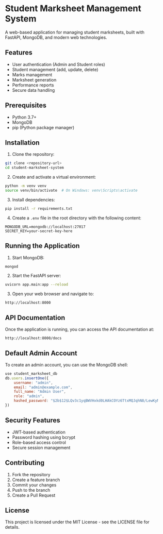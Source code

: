 # Student Marksheet Management System

A web-based application for managing student marksheets, built with FastAPI, MongoDB, and modern web technologies.

## Features

- User authentication (Admin and Student roles)
- Student management (add, update, delete)
- Marks management
- Marksheet generation
- Performance reports
- Secure data handling

## Prerequisites

- Python 3.7+
- MongoDB
- pip (Python package manager)

## Installation

1. Clone the repository:
```bash
git clone <repository-url>
cd student-marksheet-system
```

2. Create and activate a virtual environment:
```bash
python -m venv venv
source venv/bin/activate  # On Windows: venv\Scripts\activate
```

3. Install dependencies:
```bash
pip install -r requirements.txt
```

4. Create a `.env` file in the root directory with the following content:
```
MONGODB_URL=mongodb://localhost:27017
SECRET_KEY=your-secret-key-here
```

## Running the Application

1. Start MongoDB:
```bash
mongod
```

2. Start the FastAPI server:
```bash
uvicorn app.main:app --reload
```

3. Open your web browser and navigate to:
```
http://localhost:8000
```

## API Documentation

Once the application is running, you can access the API documentation at:
```
http://localhost:8000/docs
```

## Default Admin Account

To create an admin account, you can use the MongoDB shell:

```javascript
use student_marksheet_db
db.users.insertOne({
    username: "admin",
    email: "admin@example.com",
    full_name: "Admin User",
    role: "admin",
    hashed_password: "$2b$12$LQv3c1yqBWVHxkd0LHAkCOYz6TtxMQJqhN8/LewKyNiAYMyzJ/IeG" // password: admin123
})
```

## Security Features

- JWT-based authentication
- Password hashing using bcrypt
- Role-based access control
- Secure session management

## Contributing

1. Fork the repository
2. Create a feature branch
3. Commit your changes
4. Push to the branch
5. Create a Pull Request

## License

This project is licensed under the MIT License - see the LICENSE file for details. 